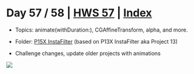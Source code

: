 # Day 57 / 58 | [HWS 57](https://www.hackingwithswift.com/100/57) | [Index](https://github.com/JulesMoorhouse/100DaysOfSwift/blob/master/README.md)

- Topics: animate(withDuration:), CGAffineTransform, alpha, and more.

- Folder: [P15X InstaFilter](https://github.com/JulesMoorhouse/100DaysOfSwift/tree/master/P15X%20InstaFilter/InstaFilter) (based on P13X InstaFilter aka Project 13)


- Challenge changes, update older projects with animations

<img src="../Images/day57-p15x-if.gif">
